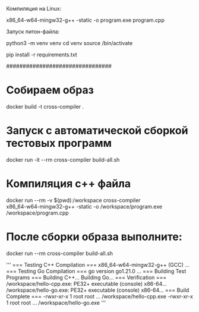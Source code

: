 Компиляция на Linux:

x86_64-w64-mingw32-g++ -static -o program.exe program.cpp

Запуск питон-файла: 

python3 -m venv venv 
cd venv 
source /bin/activate 

pip install -r requirements.txt


################################
# Собираем образ
docker build -t cross-compiler .

# Запуск с автоматической сборкой тестовых программ
docker run -it --rm cross-compiler build-all.sh

# Компиляция c++ файла
docker run --rm -v $(pwd):/workspace cross-compiler \
  x86_64-w64-mingw32-g++ -static -o /workspace/program.exe /workspace/program.cpp


# После сборки образа выполните:
docker run --rm cross-compiler build-all.sh


'''
=== Testing C++ Compilation ===
x86_64-w64-mingw32-g++ (GCC) ...
=== Testing Go Compilation ===
go version go1.21.0 ...
=== Building Test Programs ===
Building C++...
Building Go...
=== Verification ===
/workspace/hello-cpp.exe: PE32+ executable (console) x86-64...
/workspace/hello-go.exe: PE32+ executable (console) x86-64...
=== Build Complete ===
-rwxr-xr-x 1 root root ... /workspace/hello-cpp.exe
-rwxr-xr-x 1 root root ... /workspace/hello-go.exe
'''
